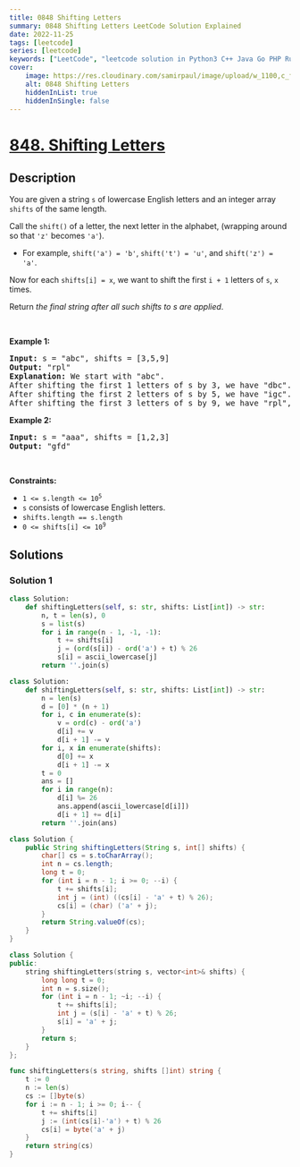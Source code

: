 ```yaml
---
title: 0848 Shifting Letters
summary: 0848 Shifting Letters LeetCode Solution Explained
date: 2022-11-25
tags: [leetcode]
series: [leetcode]
keywords: ["LeetCode", "leetcode solution in Python3 C++ Java Go PHP Ruby Swift TypeScript Rust C# JavaScript C", "0848 Shifting Letters LeetCode Solution Explained in all languages"]
cover:
    image: https://res.cloudinary.com/samirpaul/image/upload/w_1100,c_fit,co_rgb:FFFFFF,l_text:Arial_75_bold:0848 Shifting Letters - Solution Explained/problem-solving.webp
    alt: 0848 Shifting Letters
    hiddenInList: true
    hiddenInSingle: false
---
```



# [848. Shifting Letters](https://leetcode.com/problems/shifting-letters)


## Description

<p>You are given a string <code>s</code> of lowercase English letters and an integer array <code>shifts</code> of the same length.</p>

<p>Call the <code>shift()</code> of a letter, the next letter in the alphabet, (wrapping around so that <code>&#39;z&#39;</code> becomes <code>&#39;a&#39;</code>).</p>

<ul>
	<li>For example, <code>shift(&#39;a&#39;) = &#39;b&#39;</code>, <code>shift(&#39;t&#39;) = &#39;u&#39;</code>, and <code>shift(&#39;z&#39;) = &#39;a&#39;</code>.</li>
</ul>

<p>Now for each <code>shifts[i] = x</code>, we want to shift the first <code>i + 1</code> letters of <code>s</code>, <code>x</code> times.</p>

<p>Return <em>the final string after all such shifts to s are applied</em>.</p>

<p>&nbsp;</p>
<p><strong class="example">Example 1:</strong></p>

<pre>
<strong>Input:</strong> s = &quot;abc&quot;, shifts = [3,5,9]
<strong>Output:</strong> &quot;rpl&quot;
<strong>Explanation:</strong> We start with &quot;abc&quot;.
After shifting the first 1 letters of s by 3, we have &quot;dbc&quot;.
After shifting the first 2 letters of s by 5, we have &quot;igc&quot;.
After shifting the first 3 letters of s by 9, we have &quot;rpl&quot;, the answer.
</pre>

<p><strong class="example">Example 2:</strong></p>

<pre>
<strong>Input:</strong> s = &quot;aaa&quot;, shifts = [1,2,3]
<strong>Output:</strong> &quot;gfd&quot;
</pre>

<p>&nbsp;</p>
<p><strong>Constraints:</strong></p>

<ul>
	<li><code>1 &lt;= s.length &lt;= 10<sup>5</sup></code></li>
	<li><code>s</code> consists of lowercase English letters.</li>
	<li><code>shifts.length == s.length</code></li>
	<li><code>0 &lt;= shifts[i] &lt;= 10<sup>9</sup></code></li>
</ul>

## Solutions

### Solution 1

<!-- tabs:start -->

```python
class Solution:
    def shiftingLetters(self, s: str, shifts: List[int]) -> str:
        n, t = len(s), 0
        s = list(s)
        for i in range(n - 1, -1, -1):
            t += shifts[i]
            j = (ord(s[i]) - ord('a') + t) % 26
            s[i] = ascii_lowercase[j]
        return ''.join(s)
```

```python
class Solution:
    def shiftingLetters(self, s: str, shifts: List[int]) -> str:
        n = len(s)
        d = [0] * (n + 1)
        for i, c in enumerate(s):
            v = ord(c) - ord('a')
            d[i] += v
            d[i + 1] -= v
        for i, x in enumerate(shifts):
            d[0] += x
            d[i + 1] -= x
        t = 0
        ans = []
        for i in range(n):
            d[i] %= 26
            ans.append(ascii_lowercase[d[i]])
            d[i + 1] += d[i]
        return ''.join(ans)
```

```java
class Solution {
    public String shiftingLetters(String s, int[] shifts) {
        char[] cs = s.toCharArray();
        int n = cs.length;
        long t = 0;
        for (int i = n - 1; i >= 0; --i) {
            t += shifts[i];
            int j = (int) ((cs[i] - 'a' + t) % 26);
            cs[i] = (char) ('a' + j);
        }
        return String.valueOf(cs);
    }
}
```

```cpp
class Solution {
public:
    string shiftingLetters(string s, vector<int>& shifts) {
        long long t = 0;
        int n = s.size();
        for (int i = n - 1; ~i; --i) {
            t += shifts[i];
            int j = (s[i] - 'a' + t) % 26;
            s[i] = 'a' + j;
        }
        return s;
    }
};
```

```go
func shiftingLetters(s string, shifts []int) string {
	t := 0
	n := len(s)
	cs := []byte(s)
	for i := n - 1; i >= 0; i-- {
		t += shifts[i]
		j := (int(cs[i]-'a') + t) % 26
		cs[i] = byte('a' + j)
	}
	return string(cs)
}
```

<!-- tabs:end -->

<!-- end -->

